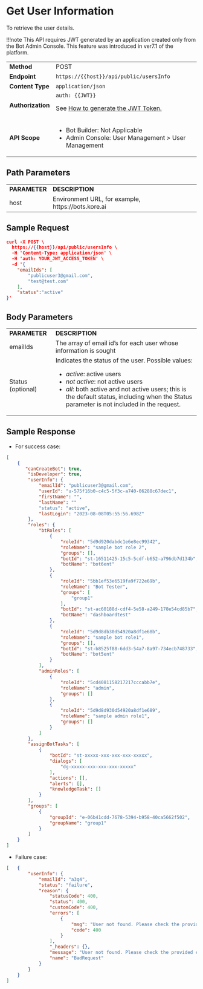 
# Get User Information

To retrieve the user details.

!!!note
    This API requires JWT generated by an application created only from the Bot Admin Console. This feature was introduced in ver7.1 of the platform.


<table>
  <tr>
   <td><strong>Method</strong>
   </td>
   <td>POST
   </td>
  </tr>
  <tr>
   <td><strong>Endpoint</strong>
   </td>
   <td><code>https://{{host}}/api/public/usersInfo</code>
   </td>
  </tr>
  <tr>
   <td><strong>Content Type</strong>
   </td>
   <td><code>application/json</code>
   </td>
  </tr>
  <tr>
   <td><strong>Authorization</strong>
   </td>
   <td><code>auth: {{JWT}}</code>
<p>
See <a href="../api-introduction/#generating-the-jwt-token">How to generate the JWT Token.</a>
   </td>
  </tr>
  <tr>
   <td><strong>API Scope</strong>
   </td>
   <td>
<ul>

<li>Bot Builder: Not Applicable

<li>Admin Console: User Management > User Management
</li>
</ul>
   </td>
  </tr>
</table>


## Path Parameters


<table>
  <tr>
   <td><strong>PARAMETER</strong>
   </td>
   <td><strong>DESCRIPTION</strong>
   </td>
  </tr>
  <tr>
   <td>host
   </td>
   <td>Environment URL, for example, https://bots.kore.ai
   </td>
  </tr>
</table>


## Sample Request


```json
curl -X POST \
  https://{{host}}/api/public/usersInfo \
  -H 'Content-Type: application/json' \
  -H 'auth: YOUR_JWT_ACCESS_TOKEN' \
  -d '{
    "emailIds": [
        "publicuser3@gmail.com",
        "test@test.com"
    ],
    "status":"active"
}'
```


 


## Body Parameters


<table>
  <tr>
   <td><strong>PARAMETER</strong>
   </td>
   <td><strong>DESCRIPTION</strong>
   </td>
  </tr>
  <tr>
   <td>emailIds
   </td>
   <td>The array of email id’s for each user whose information is sought
   </td>
  </tr>
  <tr>
   <td>Status (optional)
   </td>
   <td>Indicates the status of the user. Possible values:
<ul>

<li><em>active</em>: active users

<li><em>not active</em>: not active users

<li><em>all</em>: both active and not active users; this is the default status, including when the Status parameter is not included in the request.
</li>
</ul>
   </td>
  </tr>
</table>


## Sample Response

* For success case: 
```json
[
    {
       "canCreateBot": true,
        "isDeveloper": true,
        "userInfo": {
            "emailId": "publicuser3@gmail.com",
            "userId": "u-575f16b0-c4c5-5f3c-a740-06288c67dec1",
            "firstName": "",
            "lastName": ""
            "status": "active",
            "lastLogin": "2023-08-08T05:55:56.698Z"
        },
        "roles": {
            "btRoles": [
                {
                    "roleId": "5d9d920dabdc1e6e8ec99342",
                    "roleName": "sample bot role 2",
                    "groups": [],
                    "botId": "st-16511425-15c5-5cdf-b652-a796db7d134b",
                    "botName": "bot6ent"
                },
                {
                    "roleId": "5bb1ef53e6519fa9f722e69b",
                    "roleName": "Bot Tester",
                    "groups": [
                        "group1"
                    ],
                    "botId": "st-ac60188d-cdf4-5e58-a249-178e54cd85b7",
                    "botName": "dashboardtest"
                },
                {
                    "roleId": "5d9d8db30d54920a8df1e68b",
                    "roleName": "sample bot role1",
                    "groups": [],
                    "botId": "st-b8525f88-6dd3-54a7-8a97-734ecb748733",
                    "botName": "bot5ent"
                }
            ],
            "adminRoles": [
                {
                    "roleId": "5cd4081158217217cccabb7e",
                    "roleName": "admin",
                    "groups": []
                },
                {
                    "roleId": "5d9d8d930d54920a8df1e689",
                    "roleName": "sample admin role1",
                    "groups": []
                }
            ]
        },
        "assignBotTasks": [
            {
                "botId": "st-xxxxx-xxx-xxx-xxx-xxxxx",
                "dialogs": [
                    "dg-xxxxx-xxx-xxx-xxx-xxxxx"
                ],
                "actions": [],
                "alerts": [],
                "knowledgeTask": []
            }
        ],
        "groups": [
            {
                "groupId": "e-06b41cdd-7678-5394-b958-40ca5662f502",
                "groupName": "group1"
            }
        ]
    }
]

```

* Failure case:


```json
[   {
        "userInfo": {
            "emailId": "a3q4",
            "status": "failure",
            "reason": {
                "statusCode": 400,
                "status": 400,
                "customCode": 400,
                "errors": [
                    {
                        "msg": "User not found. Please check the provided email address.",
                        "code": 400
                    }
                ],
                "_headers": {},
                "message": "User not found. Please check the provided email address.",
                "name": "BadRequest"
            }
        }
    }
]

```

